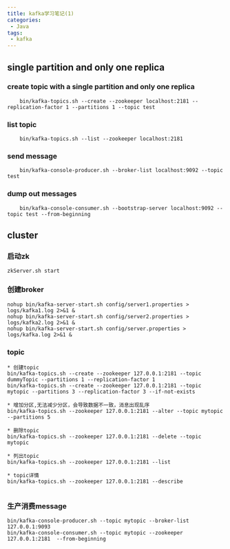 ```yaml
---
title: kafka学习笔记(1)
categories:
 - Java
tags: 
 - kafka
---
```


## single partition and only one replica

### create topic with a single partition and only one replica
````
	bin/kafka-topics.sh --create --zookeeper localhost:2181 --replication-factor 1 --partitions 1 --topic test
````

### list topic
````
	bin/kafka-topics.sh --list --zookeeper localhost:2181
````

### send message
````
	bin/kafka-console-producer.sh --broker-list localhost:9092 --topic test
````

### dump out messages
````
	bin/kafka-console-consumer.sh --bootstrap-server localhost:9092 --topic test --from-beginning
````

## cluster

### 启动zk
````
zkServer.sh start
````

### 创建broker
````
nohup bin/kafka-server-start.sh config/server1.properties > logs/kafka1.log 2>&1 &
nohup bin/kafka-server-start.sh config/server2.properties > logs/kafka2.log 2>&1 &
nohup bin/kafka-server-start.sh config/server.properties > logs/kafka.log 2>&1 &
````

### topic
````
* 创建topic
bin/kafka-topics.sh --create --zookeeper 127.0.0.1:2181 --topic dummyTopic --partitions 1 --replication-factor 1
bin/kafka-topics.sh --create --zookeeper 127.0.0.1:2181 --topic mytopic --partitions 3 --replication-factor 3 --if-not-exists

* 增加分区,无法减少分区，会导致数据不一致，消息出现乱序
bin/kafka-topics.sh --zookeeper 127.0.0.1:2181 --alter --topic mytopic --partitions 5

* 删除topic
bin/kafka-topics.sh --zookeeper 127.0.0.1:2181 --delete --topic mytopic

* 列出topic
bin/kafka-topics.sh --zookeeper 127.0.0.1:2181 --list

* topic详情
bin/kafka-topics.sh --zookeeper 127.0.0.1:2181 --describe


````
### 生产消费message
````
bin/kafka-console-producer.sh --topic mytopic --broker-list 127.0.0.1:9093
bin/kafka-console-consumer.sh --topic mytopic --zookeeper 127.0.0.1:2181  --from-beginning
````














